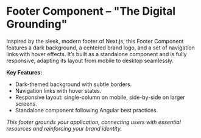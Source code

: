 # Footer Component – "The Digital Grounding"

Inspired by the sleek, modern footer of Next.js, this Footer Component features a dark background, a centered brand logo, and a set of navigation links with hover effects. It’s built as a standalone component and is fully responsive, adapting its layout from mobile to desktop seamlessly.

**Key Features:**
- Dark-themed background with subtle borders.
- Navigation links with hover states.
- Responsive layout: single-column on mobile, side-by-side on larger screens.
- Standalone component following Angular best practices.

*This footer grounds your application, connecting users with essential resources and reinforcing your brand identity.*
